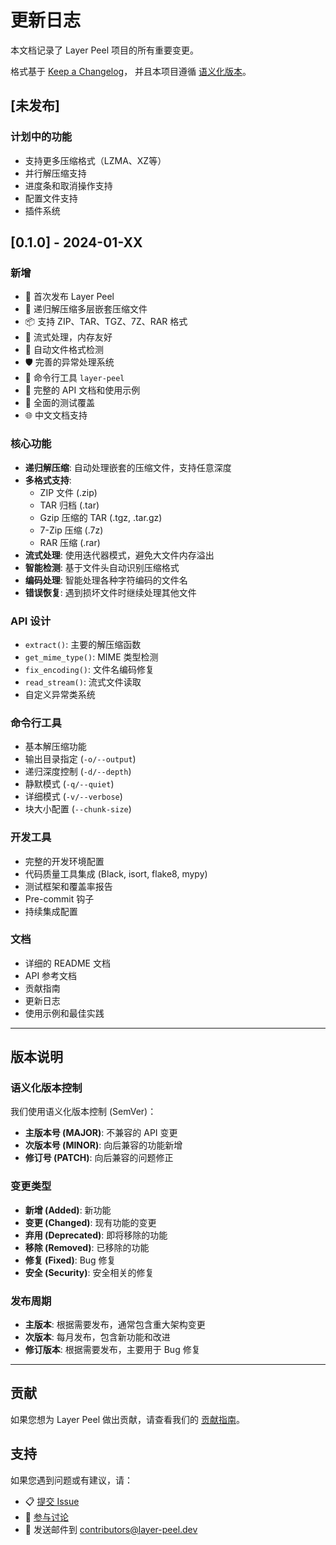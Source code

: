# 更新日志

本文档记录了 Layer Peel 项目的所有重要变更。

格式基于 [Keep a Changelog](https://keepachangelog.com/zh-CN/1.0.0/)，
并且本项目遵循 [语义化版本](https://semver.org/lang/zh-CN/)。

## [未发布]

### 计划中的功能
- 支持更多压缩格式（LZMA、XZ等）
- 并行解压缩支持
- 进度条和取消操作支持
- 配置文件支持
- 插件系统

## [0.1.0] - 2024-01-XX

### 新增
- 🎉 首次发布 Layer Peel
- 🔄 递归解压缩多层嵌套压缩文件
- 📦 支持 ZIP、TAR、TGZ、7Z、RAR 格式
- 🚀 流式处理，内存友好
- 🎯 自动文件格式检测
- 🛡️ 完善的异常处理系统
- 🔧 命令行工具 `layer-peel`
- 📝 完整的 API 文档和使用示例
- 🧪 全面的测试覆盖
- 🌐 中文文档支持

### 核心功能
- **递归解压缩**: 自动处理嵌套的压缩文件，支持任意深度
- **多格式支持**:
  - ZIP 文件 (.zip)
  - TAR 归档 (.tar)
  - Gzip 压缩的 TAR (.tgz, .tar.gz)
  - 7-Zip 压缩 (.7z)
  - RAR 压缩 (.rar)
- **流式处理**: 使用迭代器模式，避免大文件内存溢出
- **智能检测**: 基于文件头自动识别压缩格式
- **编码处理**: 智能处理各种字符编码的文件名
- **错误恢复**: 遇到损坏文件时继续处理其他文件

### API 设计
- `extract()`: 主要的解压缩函数
- `get_mime_type()`: MIME 类型检测
- `fix_encoding()`: 文件名编码修复
- `read_stream()`: 流式文件读取
- 自定义异常类系统

### 命令行工具
- 基本解压缩功能
- 输出目录指定 (`-o/--output`)
- 递归深度控制 (`-d/--depth`)
- 静默模式 (`-q/--quiet`)
- 详细模式 (`-v/--verbose`)
- 块大小配置 (`--chunk-size`)

### 开发工具
- 完整的开发环境配置
- 代码质量工具集成 (Black, isort, flake8, mypy)
- 测试框架和覆盖率报告
- Pre-commit 钩子
- 持续集成配置

### 文档
- 详细的 README 文档
- API 参考文档
- 贡献指南
- 更新日志
- 使用示例和最佳实践

---

## 版本说明

### 语义化版本控制

我们使用语义化版本控制 (SemVer)：

- **主版本号 (MAJOR)**: 不兼容的 API 变更
- **次版本号 (MINOR)**: 向后兼容的功能新增
- **修订号 (PATCH)**: 向后兼容的问题修正

### 变更类型

- **新增 (Added)**: 新功能
- **变更 (Changed)**: 现有功能的变更
- **弃用 (Deprecated)**: 即将移除的功能
- **移除 (Removed)**: 已移除的功能
- **修复 (Fixed)**: Bug 修复
- **安全 (Security)**: 安全相关的修复

### 发布周期

- **主版本**: 根据需要发布，通常包含重大架构变更
- **次版本**: 每月发布，包含新功能和改进
- **修订版本**: 根据需要发布，主要用于 Bug 修复

---

## 贡献

如果您想为 Layer Peel 做出贡献，请查看我们的 [贡献指南](CONTRIBUTING.md)。

## 支持

如果您遇到问题或有建议，请：

- 📋 [提交 Issue](https://github.com/yourusername/layer-peel/issues)
- 💬 [参与讨论](https://github.com/yourusername/layer-peel/discussions)
- 📧 发送邮件到 contributors@layer-peel.dev
